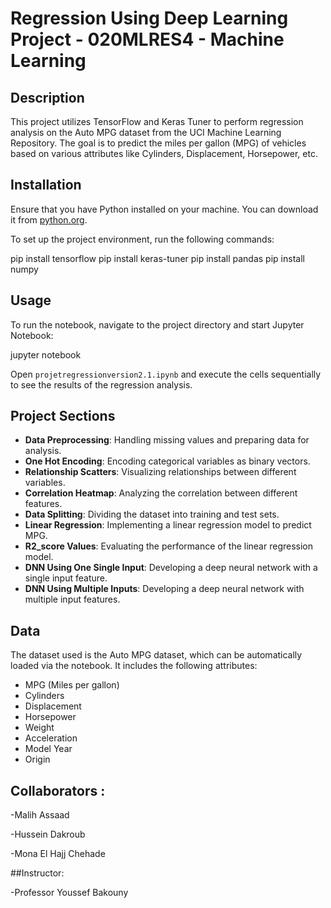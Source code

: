 # Regression Using Deep Learning Project - 020MLRES4 - Machine Learning


## Description
This project utilizes TensorFlow and Keras Tuner to perform regression analysis on the Auto MPG dataset from the UCI Machine Learning Repository. The goal is to predict the miles per gallon (MPG) of vehicles based on various attributes like Cylinders, Displacement, Horsepower, etc.

## Installation

Ensure that you have Python installed on your machine. You can download it from [python.org](https://www.python.org/downloads/).

To set up the project environment, run the following commands:


pip install tensorflow
pip install keras-tuner
pip install pandas
pip install numpy


## Usage

To run the notebook, navigate to the project directory and start Jupyter Notebook:


jupyter notebook


Open `projetregressionversion2.1.ipynb` and execute the cells sequentially to see the results of the regression analysis.

## Project Sections

- **Data Preprocessing**: Handling missing values and preparing data for analysis.
- **One Hot Encoding**: Encoding categorical variables as binary vectors.
- **Relationship Scatters**: Visualizing relationships between different variables.
- **Correlation Heatmap**: Analyzing the correlation between different features.
- **Data Splitting**: Dividing the dataset into training and test sets.
- **Linear Regression**: Implementing a linear regression model to predict MPG.
- **R2_score Values**: Evaluating the performance of the linear regression model.
- **DNN Using One Single Input**: Developing a deep neural network with a single input feature.
- **DNN Using Multiple Inputs**: Developing a deep neural network with multiple input features.

## Data

The dataset used is the Auto MPG dataset, which can be automatically loaded via the notebook. It includes the following attributes:
- MPG (Miles per gallon)
- Cylinders
- Displacement
- Horsepower
- Weight
- Acceleration
- Model Year
- Origin

## Collaborators :


-Malih Assaad

-Hussein Dakroub

-Mona El Hajj Chehade

##Instructor:


-Professor Youssef Bakouny


